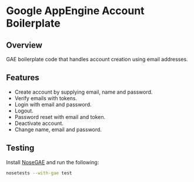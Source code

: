 Google AppEngine Account Boilerplate
====================================

Overview
--------

GAE boilerplate code that handles account creation using email addresses.

Features
--------

- Create account by supplying email, name and password.
- Verify emails with tokens.
- Login with email and password.
- Logout.
- Password reset with email and token.
- Deactivate account.
- Change name, email and password.

Testing
-------

Install [NoseGAE](https://github.com/Trii/NoseGAE) and run the following:

```sh
nosetests --with-gae test
```
